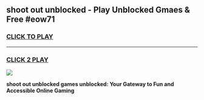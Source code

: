 
## shoot out unblocked - Play Unblocked Gmaes & Free #eow71
<h3>
<a href="https://news.freeplayer.one?title=shoot_out_unblocked&ref=24F">CLICK TO PLAY</a></h3>
<hr>

<h3>
<a href="https://news.freeplayer.one?title=shoot_out_unblocked&ref=24F">CLICK 2 PLAY</a>
  
</h3>

<a href="https://news.freeplayer.one?title=shoot_out_unblocked&ref=24F/"><img src="https://clearcache.store/games.png"></a>


**shoot out unblocked games unblocked: Your Gateway to Fun and Accessible Online Gaming**

